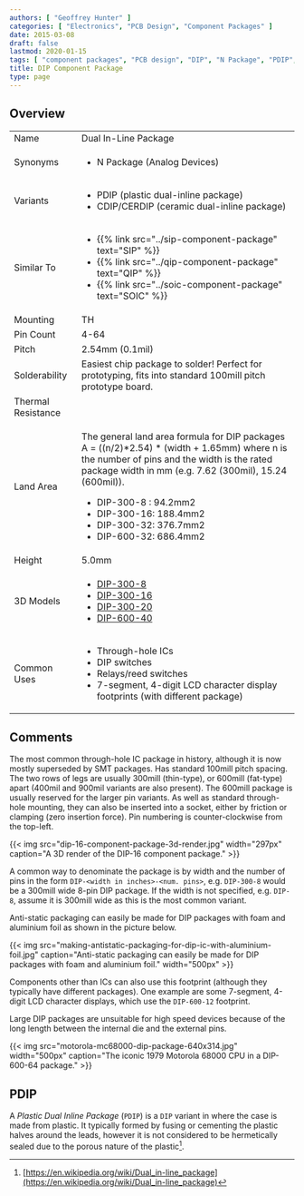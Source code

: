 ```yaml
---
authors: [ "Geoffrey Hunter" ]
categories: [ "Electronics", "PCB Design", "Component Packages" ]
date: 2015-03-08
draft: false
lastmod: 2020-01-15
tags: [ "component packages", "PCB design", "DIP", "N Package", "PDIP", "CDIP", "dual inline package" ]
title: DIP Component Package
type: page
---
```


## Overview

<table>
<tbody>
<tr>
<td>Name</td>
<td>Dual In-Line Package</td>
</tr>
<tr>
  <td>Synonyms</td>
  <td>
    <ul>
      <li>N Package (Analog Devices)</li>
    </ul>
  </td>
</tr>
<tr>
  <td>Variants</td>
  <td>
    <ul>
      <li>PDIP (plastic dual-inline package)</li>
      <li>CDIP/CERDIP (ceramic dual-inline package)</li>
    </ul>
  </td>
</tr>
<tr>
<td>Similar To</td>
<td>
  <ul>
    <li>{{% link src="../sip-component-package" text="SIP" %}}</li>
    <li>{{% link src="../qip-component-package" text="QIP" %}}</li>
    <li>{{% link src="../soic-component-package" text="SOIC" %}}</li>
  </ul>
</td>
</tr>
<tr>
<td>Mounting</td>
<td>TH</td>
</tr>
<tr>
  <td>Pin Count</td>
  <td>4-64</td>
</tr>
<tr>
  <td>Pitch</td>
  <td>2.54mm (0.1mil)</td>
</tr>
<tr>
  <td>Solderability</td>
  <td>Easiest chip package to solder! Perfect for prototyping, fits into standard 100mill pitch prototype board.</td>
</tr>
<tr>
  <td>Thermal Resistance</td>
  <td></td>
</tr>
<tr>
<td>Land Area</td>
<td>
  <p>The general land area formula for DIP packages A = ((n/2)*2.54) * (width + 1.65mm)  
where n is the number of pins and the width is the rated package width in mm (e.g.  7.62 (300mil), 15.24 (600mil)).</p>
  <ul>
    <li>DIP-300-8 : 94.2mm2</li>
    <li>DIP-300-16: 188.4mm2</li>
    <li>DIP-300-32: 376.7mm2</li>
    <li>DIP-600-32: 686.4mm2</li>
  </ul>
</td>
</tr>
<tr>
  <td>Height</td>
  <td>5.0mm</td>
</tr>
<tr>
  <td>3D Models</td>
  <td>
    <ul>
      <li><a href="http://www.3dcontentcentral.com/download-model.aspx?catalogid=1023&amp;id=79">DIP-300-8</a></li>
      <li><a href="http://www.3dcontentcentral.com/download-model.aspx?catalogid=1023&amp;id=71">DIP-300-16</a></li>
      <li><a href="http://www.3dcontentcentral.com/download-model.aspx?catalogid=171&amp;id=71043">DIP-300-20</a></li>
      <li><a href="http://www.3dcontentcentral.com/download-model.aspx?catalogid=171&amp;id=95319">DIP-600-40</a></li>
    </ul>
  </td>
</tr>
<tr>
  <td>Common Uses</td>
  <td >
    <ul>
      <li>Through-hole ICs</li>
      <li>DIP switches</li>
      <li>Relays/reed switches</li>
      <li>7-segment, 4-digit LCD character display footprints (with different package)</li>
    </ul>
  </td>
</tr>
</tbody>
</table>

## Comments

The most common through-hole IC package in history, although it is now mostly superseded by SMT packages. Has standard 100mill pitch spacing. The two rows of legs are usually 300mill (thin-type), or 600mill (fat-type) apart (400mil and 900mil variants are also present). The 600mill package is usually reserved for the larger pin variants. As well as standard through-hole mounting, they can also be inserted into a socket, either by friction or clamping (zero insertion force). Pin numbering is counter-clockwise from the top-left.

{{< img src="dip-16-component-package-3d-render.jpg" width="297px" caption="A 3D render of the DIP-16 component package." >}}

A common way to denominate the package is by width and the number of pins in the form `DIP-<width in inches>-<num. pins>`, e.g. `DIP-300-8` would be a 300mill wide 8-pin DIP package. If the width is not specified, e.g. `DIP-8`, assume it is 300mill wide as this is the most common variant.

Anti-static packaging can easily be made for DIP packages with foam and aluminium foil as shown in the picture below.

{{< img src="making-antistatic-packaging-for-dip-ic-with-aluminium-foil.jpg" caption="Anti-static packaging can easily be made for DIP packages with foam and aluminium foil."  width="500px" >}}

Components other than ICs can also use this footprint (although they typically have different packages). One example are some 7-segment, 4-digit LCD character displays, which use the `DIP-600-12` footprint.

Large DIP packages are unsuitable for high speed devices because of the long length between the internal die and the external pins.

{{< img src="motorola-mc68000-dip-package-640x314.jpg" width="500px" caption="The iconic 1979 Motorola 68000 CPU in a DIP-600-64 package." >}}

## PDIP

A _Plastic Dual Inline Package_ (`PDIP`) is a `DIP` variant in where the case is made from plastic. It typically formed by fusing or cementing the plastic halves around the leads, however it is not considered to be hermetically sealed due to the porous nature of the plastic[^wikipedia-dip].

[^wikipedia-dip]: [https://en.wikipedia.org/wiki/Dual_in-line_package](https://en.wikipedia.org/wiki/Dual_in-line_package)
